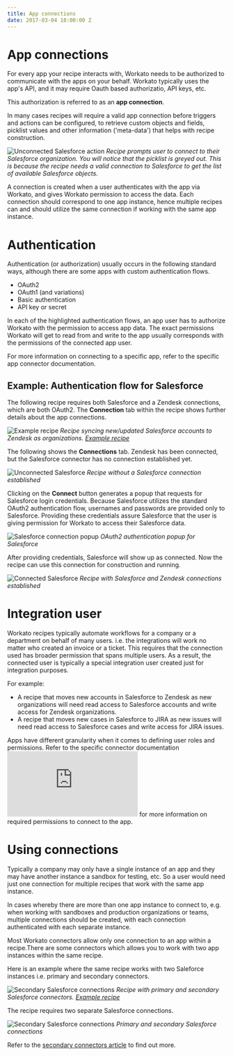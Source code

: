 ```yaml
---
title: App connections
date: 2017-03-04 18:00:00 Z
---
```


# App connections
For every app your recipe interacts with, Workato needs to be authorized to communicate with the apps on your behalf. Workato typically uses the app's API, and it may require Oauth based authorizatio, API keys, etc.

This authorization is referred to as an **app connection**.

In many cases recipes will require a valid app connection before triggers and actions can be configured, to retrieve custom objects and fields, picklist values and other information ('meta-data') that helps with recipe construction.

![Unconnected Salesforce action](/assets/images/recipes/connections/unconnected-salesforce-action.png)
*Recipe prompts user to connect to their Salesforce organization. You will notice that the picklist is greyed out. This is because the recipe needs a valid connection to Salesforce to get the list of available Salesforce objects.*

A connection is created when a user authenticates with the app via Workato, and gives Workato permission to access the data. Each connection should correspond to one app instance, hence multiple recipes can and should utilize the same connection if working with the same app instance.

# Authentication
Authentication (or authorization) usually occurs in the following standard ways, although there are some apps with custom authentication flows.
- OAuth2
- OAuth1 (and variations)
- Basic authentication
- API key or secret

In each of the highlighted authentication flows, an app user has to authorize Workato with the permission to access app data. The exact permissions Workato will get to read from and write to the app usually corresponds with the permissions of the connected app user.

For more information on connecting to a specific app, refer to the specific app connector documentation.

## Example: Authentication flow for Salesforce
The following recipe requires both Salesforce and a Zendesk connections, which are both OAuth2. The **Connection** tab within the recipe shows further details about the app connections.

![Example recipe](/assets/images/recipes/connections/example-recipe.png)
*Recipe syncing new/updated Salesforce accounts to Zendesk as organizations. [Example recipe](https://www.workato.com/recipes/480360)*

The following shows the **Connections** tab. Zendesk has been connected, but the Salesforce connector has no connection established yet.

![Unconnected Salesforce](/assets/images/recipes/connections/unconnected-salesforce.png)
*Recipe without a Salesforce connection established*

Clicking on the **Connect** button generates a popup that requests for Salesforce login credentials. Because Salesforce utilizes the standard OAuth2 authentication flow, usernames and passwords are provided only to Salesforce. Providing these credentials assure Salesforce that the user is giving permission for Workato to access their Salesforce data.

![Salesforce connection popup](/assets/images/recipes/connections/salesforce-connection-popup.png)
*OAuth2 authentication popup for Salesforce*

After providing credentials, Salesforce will show up as connected. Now the recipe can use this connection for construction and running.

![Connected Salesforce](/assets/images/recipes/connections/connected-salesforce.png)
*Recipe with Salesforce and Zendesk connections established*

# Integration user
Workato recipes typically automate workflows for a company or a department on behalf of many users. i.e. the integrations will work no matter who created an invoice or a ticket. This requires that the connection used has broader permission that spans multiple users. As a result, the connected user is typically a special integration user created just for integration purposes.

For example:
- A recipe that moves new accounts in Salesforce to Zendesk as new organizations will need read access to Salesforce accounts and write access for Zendesk organizations.
- A recipe that moves new cases in Salesforce to JIRA as new issues will need read access to Salesforce cases and write access for JIRA issues.

Apps have different granularity when it comes to defining user roles and permissions. Refer to the specific connector documentation ![here](http://docs.workato.com/connectors.html) for more information on required permissions to connect to the app.

# Using connections
Typically a company may only have a single instance of an app and they may have another instance a sandbox for testing, etc. So a user would need just one connection for multiple recipes that work with the same app instance.

In cases whereby there are more than one app instance to connect to, e.g. when working with sandboxes and production organizations or teams, multiple connections should be created, with each connection authenticated with each separate instance.

Most Workato connectors allow only one connection to an app within a recipe.There are some connectors which allows you to work with two app instances within the same recipe.

Here is an example where the same recipe works with two Saleforce instances i.e. primary and secondary connectors.

![Secondary Salesforce connections](/assets/images/recipes/connections/primary-secondary-connectors.gif)
*Recipe with primary and secondary Salesforce connectors. [Example recipe](https://www.workato.com/recipes/487648)*

The recipe requires two separate Salesforce connections.

![Secondary Salesforce connections](/assets/images/recipes/connections/secondary-app-connections.png)
*Primary and secondary Salesforce connections*

Refer to the [secondary connectors article](docs/features/secondary-connectors.md) to find out more.
